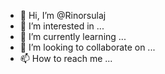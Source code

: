- 👋 Hi, I’m @Rinorsulaj
- 👀 I’m interested in ...
- 🌱 I’m currently learning ...
- 💞️ I’m looking to collaborate on ...
- 📫 How to reach me ...

<!---
Rinorsulaj/Rinorsulaj is a ✨ special ✨ repository because its `README.md` (this file) appears on your GitHub profile.
You can click the Preview link to take a look at your changes.
--->
